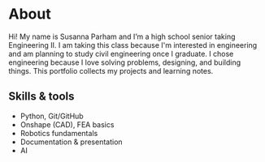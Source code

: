 # About
Hi! My name is Susanna Parham and I’m a high school senior taking Engineering II. I am taking this class because I'm interested in engineering and am planning to study civil engineering once I graduate. I chose engineering because I love solving problems, designing, and building things. This portfolio collects my projects and learning notes.


## Skills & tools

- Python, Git/GitHub
- Onshape (CAD), FEA basics
- Robotics fundamentals
- Documentation & presentation
- AI